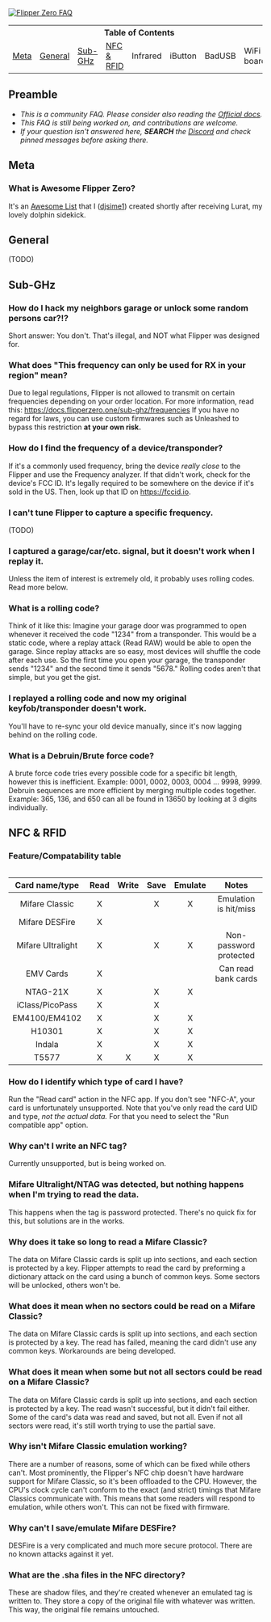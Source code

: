 <a href="https://github.com/djsime1/awesome-flipperzero">
  <img src="https://user-images.githubusercontent.com/8518150/179464273-7927420c-b60a-48ab-9eb9-d69b563c0a0b.png" align="center" alt="Flipper Zero FAQ" title="Flipper Zero FAQ">
</a>

<table align="center">
  <tr><th colspan="8">Table of Contents</th></tr>
  <tr>
    <td><a href="#meta">Meta</a></td>
    <td><a href="#general">General</a></td>
    <td><a href="#sub-ghz">Sub-GHz</a></td>
    <td><a href="#nfc--rfid">NFC & RFID</a></td>
    <td>Infrared</td>
    <td>iButton</td>
    <td>BadUSB</td>
    <td>WiFi board</td>
  </tr>
<table>

## Preamble
- *This is a community FAQ. Please consider also reading the [Official docs](https://docs.flipperzero.one/).*
- *This FAQ is still being worked on, and contributions are welcome.*
- *If your question isn't answered here, **SEARCH** the [Discord](https://flipperzero.one/discord) and check pinned messages before asking there.*

## Meta

### What is Awesome Flipper Zero?
It's an [Awesome List](https://github.com/sindresorhus/awesome/blob/main/awesome.md) that I ([djsime1](https://dj.je)) created shortly after receiving Lurat, my lovely dolphin sidekick.

## General
(TODO)

## Sub-GHz

### How do I hack my neighbors garage or unlock some random persons car?!?
Short answer: You don't. That's illegal, and NOT what Flipper was designed for.

### What does "This frequency can only be used for RX in your region" mean?
Due to legal regulations, Flipper is not allowed to transmit on certain frequencies depending on your order location.
For more information, read this: https://docs.flipperzero.one/sub-ghz/frequencies
If you have no regard for laws, you can use custom firmwares such as Unleashed to bypass this restriction **at your own risk.**

### How do I find the frequency of a device/transponder?
If it's a commonly used frequency, bring the device *really close* to the Flipper and use the Frequency analyzer.
If that didn't work, check for the device's FCC ID. It's legally required to be somewhere on the device if it's sold in the US.
Then, look up that ID on https://fccid.io. 

### I can't tune Flipper to capture a specific frequency.
(TODO)

### I captured a garage/car/etc. signal, but it doesn't work when I replay it.
Unless the item of interest is extremely old, it probably uses rolling codes. Read more below.

### What is a rolling code?
Think of it like this: Imagine your garage door was programmed to open whenever it received the code "1234" from a transponder.
This would be a static code, where a replay attack (Read RAW) would be able to open the garage.
Since replay attacks are so easy, most devices will shuffle the code after each use.
So the first time you open your garage, the transponder sends "1234" and the second time it sends "5678."
Rolling codes aren't that simple, but you get the gist.

### I replayed a rolling code and now my original keyfob/transponder doesn't work.
You'll have to re-sync your old device manually, since it's now lagging behind on the rolling code.

### What is a Debruin/Brute force code?
A brute force code tries every possible code for a specific bit length, however this is inefficient.
Example: 0001, 0002, 0003, 0004 ... 9998, 9999.
Debruin sequences are more efficient by merging multiple codes together.
Example: 365, 136, and 650 can all be found in 13650 by looking at 3 digits individually.


## NFC & RFID

### Feature/Compatability table

| Card name/type    | Read | Write | Save | Emulate | Notes                  |
| :---------------: | :--: | :---: | :--: | :-----: | :--------------------: |
| Mifare Classic    | X    |       | X    | X       | Emulation is hit/miss  |
| Mifare DESFire    | X    |       |      |         |                        |
| Mifare Ultralight | X    |       | X    | X       | Non-password protected |
| EMV Cards         | X    |       |      |         | Can read bank cards    |
| NTAG-21X          | X    |       | X    | X       |                        |
| iClass/PicoPass   | X    |       | X    |         |                        |
| EM4100/EM4102     | X    |       | X    | X       |                        |
| H10301            | X    |       | X    | X       |                        |
| Indala            | X    |       | X    | X       |                        |
| T5577             | X    | X     | X    | X       |                        |

### How do I identify which type of card I have?
Run the "Read card" action in the NFC app. If you don't see "NFC-A", your card is unfortunately unsupported.
Note that you've only read the card UID and type, *not the actual data.* For that you need to select the "Run compatible app" option.

### Why can't I write an NFC tag?
Currently unsupported, but is being worked on.

### Mifare Ultralight/NTAG was detected, but nothing happens when I'm trying to read the data.
This happens when the tag is password protected. There's no quick fix for this, but solutions are in the works.

### Why does it take so long to read a Mifare Classic?
The data on Mifare Classic cards is split up into sections, and each section is protected by a key.
Flipper attempts to read the card by preforming a dictionary attack on the card using a bunch of common keys.
Some sectors will be unlocked, others won't be.

### What does it mean when no sectors could be read on a Mifare Classic?
The data on Mifare Classic cards is split up into sections, and each section is protected by a key.
The read has failed, meaning the card didn't use any common keys. Workarounds are being developed.

### What does it mean when some but not all sectors could be read on a Mifare Classic?
The data on Mifare Classic cards is split up into sections, and each section is protected by a key.
The read wasn't successful, but it didn't fail either. Some of the card's data was read and saved, but not all.
Even if not all sectors were read, it's still worth trying to use the partial save.

### Why isn't Mifare Classic emulation working?
There are a number of reasons, some of which can be fixed while others can't.
Most prominently, the Flipper's NFC chip doesn't have hardware support for Mifare Classic, so it's been offloaded to the CPU.
However, the CPU's clock cycle can't conform to the exact (and strict) timings that Mifare Classics communicate with.
This means that some readers will respond to emulation, while others won't. This can not be fixed with firmware.

### Why can't I save/emulate Mifare DESFire?
DESFire is a very complicated and much more secure protocol. There are no known attacks against it yet.

### What are the .sha files in the NFC directory?
These are shadow files, and they're created whenever an emulated tag is written to. 
They store a copy of the original file with whatever was written. This way, the original file remains untouched.
